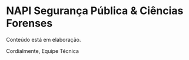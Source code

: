 # NAPI Segurança Pública & Ciências Forenses

Conteúdo está em elaboração.

Cordialmente,
Equipe Técnica
